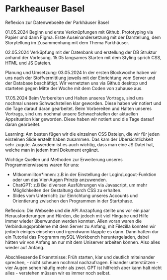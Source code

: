 # Parkheauser Basel
Reflexion zur Datenwebseite der Parkhäuser Basel

01.05.2024 Beginn und erste Verknüpfungen mit Github. Prototyping via Papier und dann Figma. Erste Auseinandersetzung mit der Darstellung, dem Storytellung im Zusammenhang mit dem Thema Parkhäuser.

02.05.2024 Verküpfung mit der Datenbank und erstellung der DB Struktur anhand der Vorlesung. 15.05 langsames Starten mit dem Styling sprich CSS, HTML und JS Dateien. 

Planung und Umsetzung:
03.05.2024 In der ersten Blockwoche haben wir uns nach der Stoffvermittlung jeweils mit der Einrichtung vom Server und der Database beschäftigt. Wir vernetzten uns via Github desktop und starteten gegen Mitte der Woche mit dem Coden von zuhause aus.

17.05.2024
Beim Vorbereiten und Halten unseres Vortrags, sind uns nochmal unsere Schwachstellen klar geworden. Diese haben wir notiert und die Tage darauf daran gearbeitet. Beim Vorbereiten und Halten unseres Vortrags, sind uns nochmal unsere Schwachstellen der aktuellen Appsituation klar geworden. Diese haben wir notiert und die Tage darauf daran gearbeitet.

Learning: 
Am besten fügen wir die einzelnen CSS Dateien, die wir für jeden einzelnen Slide erstellt haben zusammen. Das kam der Übersichtlichkeit sehr zugute. Ausserdem ist es auch wichtig, dass man eine JS Datei hat, welche man in jedem html Dokument ergänzt.

Wichtige Quellen und Methoden zur Erweiterung unseres Programmierwissens waren für uns:
- Mitkommiliton*innen: z.B in der Einstellung der Login/Logout-Funktion oder um das Vier-Augen Prinzip anzuwenden.
- ChatGPT: z.B Bei diversen Ausführungen via Javascript, um mehr Möglichkeiten der Gestaltung durch CSS zu erhalten.
- Slides vom Unterricht: zur Einrichtung unseres Accounts und Orientierung zwischen den Programmen in der Startphase.

Reflexion:
Die Webseite und die API Anzapfung stellte uns vor ein paar Herausforderungen und Hürden, die jedoch mit viel Hingabe und Hilfe immer wieder überwunden werden konnten. Allen voran waren die Verbindungsprobleme mit dem Server zu Anfang, mit Filezilla konnten wir jedoch einiges einsehen und irgendwann klappte es dann. Dann hatten dur ein Tutorial das Programm mySQL Workbench heruntergeladen, dabei hätten wir von Anfang an nur mit dem Uniserver arbeiten können. Also alles wieder auf Anfang. 

Abschliessende Erkenntnisse: 
Früh starten, klar und deutlich miteinander sprechen, - nicht scheuen nochmal nachzufragen. 
Einander unterstützen - vier Augen sehen häufig mehr als zwei. 
GPT ist hilfreich aber kann halt nicht alles - verstehen müssen wir es immer noch selbst.
